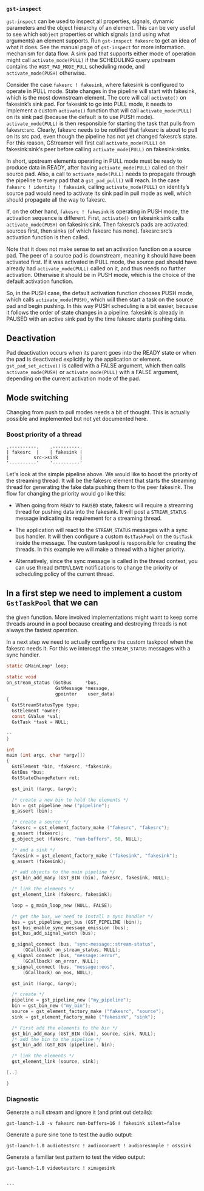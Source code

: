 ### `gst-inspect`

`gst-inspect` can be used to inspect all properties, signals, dynamic
parameters and the object hierarchy of an element. This can be very
useful to see which `GObject` properties or which signals (and using
what arguments) an element supports. Run `gst-inspect fakesrc` to get an
idea of what it does. See the manual page of `gst-inspect` for more
information.
mechanism for data flow. A sink pad that supports either mode of
operation might call `activate_mode(PULL)` if the SCHEDULING query
upstream contains the `#GST_PAD_MODE_PULL` scheduling mode, and
`activate_mode(PUSH)` otherwise.

Consider the case `fakesrc ! fakesink`, where fakesink is configured to
operate in PULL mode. State changes in the pipeline will start with
fakesink, which is the most downstream element. The core will call
`activate()` on fakesink’s sink pad. For fakesink to go into PULL mode, it
needs to implement a custom `activate()` function that will call
`activate_mode(PULL)` on its sink pad (because the default is to use PUSH
mode). `activate_mode(PULL)` is then responsible for starting the task
that pulls from fakesrc:src. Clearly, fakesrc needs to be notified that
fakesrc is about to pull on its src pad, even though the pipeline has
not yet changed fakesrc’s state. For this reason, GStreamer will first
call `activate_mode(PULL)` on fakesink:sink’s peer before calling
`activate_mode(PULL)` on fakesink:sinks.

In short, upstream elements operating in PULL mode must be ready to
produce data in READY, after having `activate_mode(PULL)` called on their
source pad. Also, a call to `activate_mode(PULL)` needs to propagate
through the pipeline to every pad that a `gst_pad_pull()` will reach. In
the case `fakesrc ! identity ! fakesink`, calling `activate_mode(PULL)`
on identity’s source pad would need to activate its sink pad in pull
mode as well, which should propagate all the way to fakesrc.

If, on the other hand, `fakesrc ! fakesink` is operating in PUSH mode,
the activation sequence is different. First, `activate()` on fakesink:sink
calls `activate_mode(PUSH)` on fakesink:sink. Then fakesrc’s pads are
activated: sources first, then sinks (of which fakesrc has none).
fakesrc:src’s activation function is then called.

Note that it does not make sense to set an activation function on a
source pad. The peer of a source pad is downstream, meaning it should
have been activated first. If it was activated in PULL mode, the source
pad should have already had `activate_mode(PULL)` called on it, and thus
needs no further activation. Otherwise it should be in PUSH mode, which
is the choice of the default activation function.

So, in the PUSH case, the default activation function chooses PUSH mode,
which calls `activate_mode(PUSH)`, which will then start a task on the
source pad and begin pushing. In this way PUSH scheduling is a bit
easier, because it follows the order of state changes in a pipeline.
fakesink is already in PAUSED with an active sink pad by the time
fakesrc starts pushing data.

## Deactivation

Pad deactivation occurs when its parent goes into the READY state or
when the pad is deactivated explicitly by the application or element.
`gst_pad_set_active()` is called with a FALSE argument, which then
calls `activate_mode(PUSH)` or `activate_mode(PULL)` with a FALSE
argument, depending on the current activation mode of the pad.

## Mode switching

Changing from push to pull modes needs a bit of thought. This is
actually possible and implemented but not yet documented here.

### Boost priority of a thread

```
.----------.    .----------.
| fakesrc  |    | fakesink |
|         src->sink        |
'----------'    '----------'

```

Let's look at the simple pipeline above. We would like to boost the
priority of the streaming thread. It will be the fakesrc element that
starts the streaming thread for generating the fake data pushing them to
the peer fakesink. The flow for changing the priority would go like
this:

  - When going from `READY` to `PAUSED` state, fakesrc will require a
    streaming thread for pushing data into the fakesink. It will post a
    `STREAM_STATUS` message indicating its requirement for a streaming
    thread.

  - The application will react to the `STREAM_STATUS` messages with a
    sync bus handler. It will then configure a custom `GstTaskPool` on
    the `GstTask` inside the message. The custom taskpool is responsible
    for creating the threads. In this example we will make a thread with
    a higher priority.

  - Alternatively, since the sync message is called in the thread
    context, you can use thread `ENTER`/`LEAVE` notifications to change the
    priority or scheduling policy of the current thread.

In a first step we need to implement a custom `GstTaskPool` that we can
--
the given function. More involved implementations might want to keep
some threads around in a pool because creating and destroying threads is
not always the fastest operation.

In a next step we need to actually configure the custom taskpool when
the fakesrc needs it. For this we intercept the `STREAM_STATUS` messages
with a sync handler.

``` c
static GMainLoop* loop;

static void
on_stream_status (GstBus     *bus,
                  GstMessage *message,
                  gpointer    user_data)
{
  GstStreamStatusType type;
  GstElement *owner;
  const GValue *val;
  GstTask *task = NULL;

--
}

int
main (int argc, char *argv[])
{
  GstElement *bin, *fakesrc, *fakesink;
  GstBus *bus;
  GstStateChangeReturn ret;

  gst_init (&argc, &argv);

  /* create a new bin to hold the elements */
  bin = gst_pipeline_new ("pipeline");
  g_assert (bin);

  /* create a source */
  fakesrc = gst_element_factory_make ("fakesrc", "fakesrc");
  g_assert (fakesrc);
  g_object_set (fakesrc, "num-buffers", 50, NULL);

  /* and a sink */
  fakesink = gst_element_factory_make ("fakesink", "fakesink");
  g_assert (fakesink);

  /* add objects to the main pipeline */
  gst_bin_add_many (GST_BIN (bin), fakesrc, fakesink, NULL);

  /* link the elements */
  gst_element_link (fakesrc, fakesink);

  loop = g_main_loop_new (NULL, FALSE);

  /* get the bus, we need to install a sync handler */
  bus = gst_pipeline_get_bus (GST_PIPELINE (bin));
  gst_bus_enable_sync_message_emission (bus);
  gst_bus_add_signal_watch (bus);

  g_signal_connect (bus, "sync-message::stream-status",
      (GCallback) on_stream_status, NULL);
  g_signal_connect (bus, "message::error",
      (GCallback) on_error, NULL);
  g_signal_connect (bus, "message::eos",
      (GCallback) on_eos, NULL);

  gst_init (&argc, &argv);

  /* create */
  pipeline = gst_pipeline_new ("my_pipeline");
  bin = gst_bin_new ("my_bin");
  source = gst_element_factory_make ("fakesrc", "source");
  sink = gst_element_factory_make ("fakesink", "sink");

  /* First add the elements to the bin */
  gst_bin_add_many (GST_BIN (bin), source, sink, NULL);
  /* add the bin to the pipeline */
  gst_bin_add (GST_BIN (pipeline), bin);

  /* link the elements */
  gst_element_link (source, sink);

[..]

}

```
### Diagnostic

Generate a null stream and ignore it (and print out details):

```
gst-launch-1.0 -v fakesrc num-buffers=16 ! fakesink silent=false
```

Generate a pure sine tone to test the audio output:

```
gst-launch-1.0 audiotestsrc ! audioconvert ! audioresample ! osssink
```

Generate a familiar test pattern to test the video output:

```
gst-launch-1.0 videotestsrc ! ximagesink
```

```

---

